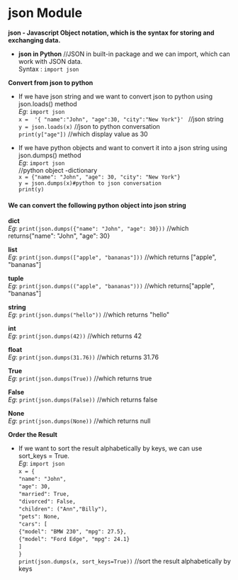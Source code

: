 # json Module

**json - Javascript Object notation, which is the syntax for storing and exchanging data.**

* **json in Python** //JSON in built-in package and we can import, which can work with JSON data. <br />
	Syntax : ```import json```

**Convert from json to python** <br />
* If we have json string and we want to convert json to python using json.loads() method <br />
	*Eg*:	```import json``` <br />
			```x =  '{ "name":"John", "age":30, "city":"New York"}' ``` //json string <br />
			```y = json.loads(x)``` //json to python conversation <br />
			```print(y["age"])``` //which display value as 30 	

* If we have python objects and want to convert it into a json string using json.dumps() method <br />
	*Eg*:	```import json``` <br />
			//python object -dictionary <br />
			```x = {"name": "John", "age": 30, "city": "New York"}``` <br />
			```y = json.dumps(x)#python to json conversation``` <br />
			```print(y)```
			
####  We can convert the following python object into json string

**dict** <br />
	*Eg*:	```print(json.dumps({"name": "John", "age": 30}))``` //which returns{"name": "John", "age": 30} <br />

**list** <br />
	*Eg*:	```print(json.dumps(["apple", "bananas"]))``` //which returns ["apple", "bananas"] <br />
	
**tuple** <br />
	*Eg*:	```print(json.dumps(("apple", "bananas")))``` //which returns["apple", "bananas"] <br />

**string** <br />
	*Eg*:	```print(json.dumps("hello"))``` //which returns "hello" <br />

**int** <br />
	*Eg*: 	```print(json.dumps(42))``` //which returns 42  <br />
				
**float** <br />
	*Eg*:	```print(json.dumps(31.76))``` //which returns 31.76 <br />

**True** <br />
	*Eg*:	```print(json.dumps(True))``` //which returns true <br />

**False** <br />
	*Eg*:	```print(json.dumps(False))``` //which returns false <br />

**None** <br />
	*Eg*:	```print(json.dumps(None))``` //which returns null <br />
	
**Order the Result** <br />
* If we want to sort the result alphabetically by keys, we can use sort_keys = True. <br />
	*Eg*:	```import json``` <br />
			```x = {``` <br />
			```"name": "John",``` <br />
			```"age": 30,``` <br />
			```"married": True,``` <br />
			```"divorced": False,``` <br />
			```"children": ("Ann","Billy"),``` <br />
			```"pets": None,``` <br />
			```"cars": [``` <br />
			```{"model": "BMW 230", "mpg": 27.5},``` <br />
			```{"model": "Ford Edge", "mpg": 24.1}``` <br />
			```]``` <br />
			```}``` <br />
			```print(json.dumps(x, sort_keys=True))``` //sort the result alphabetically by keys

				
			
				
				
		